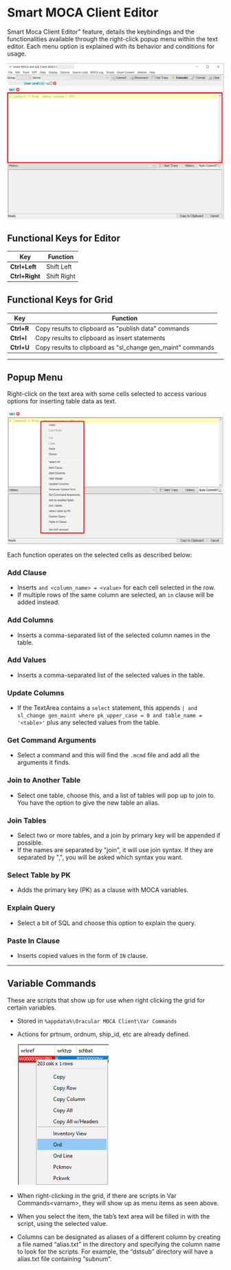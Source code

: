 # Smart MOCA Client Editor

Smart Moca Client Editor" feature, details the keybindings and the functionalities available through the right-click popup menu within the text editor. Each menu option is explained with its behavior and conditions for usage.

![SmartEditor](../.attachments/editor.png)

## Functional Keys for Editor

| Key             | Function                                     |
|-----------------|----------------------------------------------|
| **Ctrl+Left**       | Shift Left                               |
| **Ctrl+Right**      | Shift Right                              |

## Functional Keys for Grid

| Key             | Function                                     |
|-----------------|----------------------------------------------|
| **Ctrl+R**         | Copy results to clipboard as "publish data" commands                                |
| **Ctrl+I**         | Copy results to clipboard as insert statements                              |
| **Ctrl+U**         | Copy results to clipboard as "sl_change gen_maint" commands                              |

---

## Popup Menu

Right-click on the text area with some cells selected to access various options for inserting table data as text. 

![SmartEditor](../.attachments/popupmenu.png)

Each function operates on the selected cells as described below:

### Add Clause

- Inserts `and <column_name> = <value>` for each cell selected in the row.
- If multiple rows of the same column are selected, an `in` clause will be added instead.

### Add Columns

- Inserts a comma-separated list of the selected column names in the table.

### Add Values

- Inserts a comma-separated list of the selected values in the table.

### Update Columns

- If the TextArea contains a `select` statement, this appends `| and sl_change gen_maint where pk_upper_case = 0 and table_name = '<table>'` plus any selected values from the table.

### Get Command Arguments

- Select a command and this will find the `.mcmd` file and add all the arguments it finds.

### Join to Another Table

- Select one table, choose this, and a list of tables will pop up to join to. You have the option to give the new table an alias.

### Join Tables

- Select two or more tables, and a join by primary key will be appended if possible.
- If the names are separated by "join", it will use join syntax. If they are separated by ",", you will be asked which syntax you want.

### Select Table by PK

- Adds the primary key (PK) as a clause with MOCA variables.

### Explain Query

- Select a bit of SQL and choose this option to explain the query.

### Paste In Clause

- Inserts copied values in the form of `IN` clause.

---

## Variable Commands

These are scripts that show up for use when right clicking the grid for certain variables.

- Stored in `%appdata%\Oracular MOCA Client\Var Commands`
- Actions for prtnum, ordnum, ship_id, etc are already defined.

  ![Variable Commands](../.attachments/variablecommand.png)

- When right-clicking in the grid, if there are scripts in Var Commands\<varnam>, they will show up as menu items as seen above. 
- When you select the item, the tab’s text area will be filled in with the script, using the selected value.
- Columns can be designated as aliases of a different column by creating a file named “alias.txt” in the directory and specifying the column name to look for the scripts. For example, the “dstsub” directory will have a alias.txt file containing “subnum”.